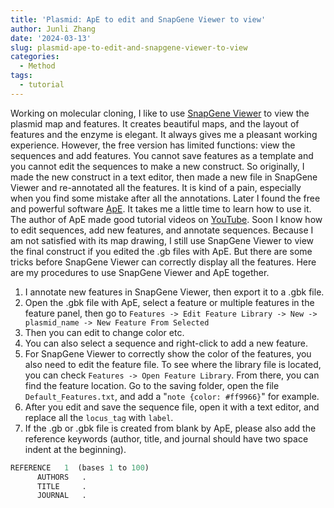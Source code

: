 ```yaml
---
title: 'Plasmid: ApE to edit and SnapGene Viewer to view'
author: Junli Zhang
date: '2024-03-13'
slug: plasmid-ape-to-edit-and-snapgene-viewer-to-view
categories:
  - Method
tags:
  - tutorial
---
```


Working on molecular cloning, I like to use [SnapGene Viewer](https://www.snapgene.com/snapgene-viewer) to view the plasmid map and features. It creates beautiful maps, and the layout of features and the enzyme is elegant. It always gives me a pleasant working experience. However, the free version has limited functions: view the sequences and add features. You cannot save features as a template and you cannot edit the sequences to make a new construct. So originally, I made the new construct in a text editor, then made a new file in SnapGene Viewer and re-annotated all the features. It is kind of a pain, especially when you find some mistake after all the annotations. Later I found the free and powerful software [ApE](https://jorgensen.biology.utah.edu/wayned/ape/). It takes me a little time to learn how to use it. The author of ApE made good tutorial videos on [YouTube](https://www.youtube.com/channel/UC_-pObWrnUZRhsO8YblX6gQ). Soon I know how to edit sequences, add new features, and annotate sequences. Because I am not satisfied with its map drawing, I still use SnapGene Viewer to view the final construct if you edited the .gb files with ApE. But there are some tricks before SnapGene Viewer can correctly display all the features. Here are my procedures to use SnapGene Viewer and ApE together.

1. I annotate new features in SnapGene Viewer, then export it to a .gbk file.
1. Open the .gbk file with ApE, select a feature or multiple features in the feature panel, then go to `Features -> Edit Feature Library -> New -> plasmid_name -> New Feature From Selected`
1. Then you can edit to change color etc.
1. You can also select a sequence and right-click to add a new feature.
1. For SnapGene Viewer to correctly show the color of the features, you also need to edit the feature file. To see where the library file is located, you can check `Features -> Open Feature Library`. From there, you can find the feature location. Go to the saving folder, open the file `Default_Features.txt`, and add a "`note {color: #ff9966}`" for example.
1. After you edit and save the sequence file, open it with a text editor, and replace all the `locus_tag` with `label`.
1. If the .gb or .gbk file is created from blank by ApE, please also add the reference keywords (author, title, and journal should have two space indent at the beginning).  


```perl
REFERENCE   1  (bases 1 to 100)
      AUTHORS   .
      TITLE     .
      JOURNAL   .
```


